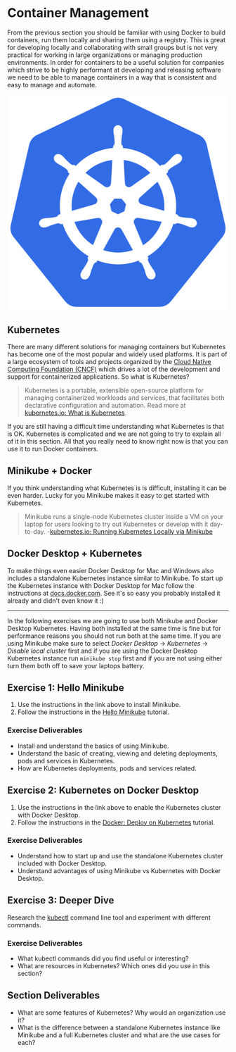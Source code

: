 # Container Management

From the previous section you should be familiar with using Docker to build containers, run them locally and sharing them using a registry. This is great for developing locally and collaborating with small groups but is not very practical for working in large organizations or managing production environments. In order for containers to be a useful solution for companies which strive to be highly performant at developing and releasing software we need to be able to manage containers in a way that is consistent and easy to manage and automate.

<center>

![](img2/kubernetes.svg ':size=125px')

</center>

## Kubernetes

There are many different solutions for managing containers but Kubernetes has become one of the most popular and widely used platforms. It is part of a large ecosystem of tools and projects organized by the [Cloud Native Computing Foundation (CNCF)](https://www.cncf.io/) which drives a lot of the development and support for containerized applications. So what is Kubernetes?

> Kubernetes is a portable, extensible open-source platform for managing containerized workloads and services, that facilitates both declarative configuration and automation. Read more at [kubernetes.io: What is Kubernetes](https://kubernetes.io/docs/concepts/overview/what-is-kubernetes/).

If you are still having a difficult time understanding what Kubernetes is that is OK. Kubernetes is complicated and we are not going to try to explain all of it in this section. All that you really need to know right now is that you can use it to run Docker containers.

## Minikube + Docker

If you think understanding what Kubernetes is is difficult, installing it can be even harder. Lucky for you Minikube makes it easy to get started with Kubernetes.

> Minikube runs a single-node Kubernetes cluster inside a VM on your laptop for users looking to try out Kubernetes or develop with it day-to-day. -[kubernetes.io: Running Kubernetes Locally via Minikube](https://kubernetes.io/docs/setup/minikube/)

## Docker Desktop + Kubernetes

To make things even easier Docker Desktop for Mac and Windows also includes a standalone Kubernetes instance similar to Minikube. To start up the Kubernetes instance with Docker Desktop for Mac follow the instructions at [docs.docker.com](https://docs.docker.com/docker-for-mac/#kubernetes). See it's so easy you probably installed it already and didn't even know it :)

---

In the following exercises we are going to use both Minikube and Docker Desktop Kubernetes. Having both installed at the same time is fine but for performance reasons you should not run both at the same time. If you are using Minikube make sure to select *Docker Desktop* -> *Kubernetes* -> *Disable local cluster* first and if you are using the Docker Desktop Kubernetes instance run `minikube stop` first and if you are not using either turn them both off to save your laptops battery.

## Exercise 1: Hello Minikube

1. Use the instructions in the link above to install Minikube.
2. Follow the instructions in the [Hello Minikube](https://kubernetes.io/docs/tutorials/hello-minikube/#) tutorial.

### Exercise Deliverables

- Install and understand the basics of using Minikube.
- Understand the basic of creating, viewing and deleting deployments, pods and services in Kubernetes.
- How are Kubernetes deployments, pods and services related.

## Exercise 2: Kubernetes on Docker Desktop

1. Use the instructions in the link above to enable the Kubernetes cluster with Docker Desktop.
2. Follow the instructions in the [Docker: Deploy on Kubernetes](https://docs.docker.com/docker-for-mac/kubernetes/) tutorial.

### Exercise Deliverables

- Understand how to start up and use the standalone Kubernetes cluster included with Docker Desktop.
- Understand advantages of using Minikube vs Kubernetes with Docker Desktop.

## Exercise 3: Deeper Dive

Research the [kubectl](https://kubernetes.io/docs/reference/kubectl/overview/) command line tool and experiment with different commands.

### Exercise Deliverables

- What kubectl commands did you find useful or interesting?
- What are resources in Kubernetes? Which ones did you use in this section?

## Section Deliverables

- What are some features of Kubernetes? Why would an organization use it?
- What is the difference between a standalone Kubernetes instance like Minikube and a full Kubernetes cluster and what are the use cases for each?

